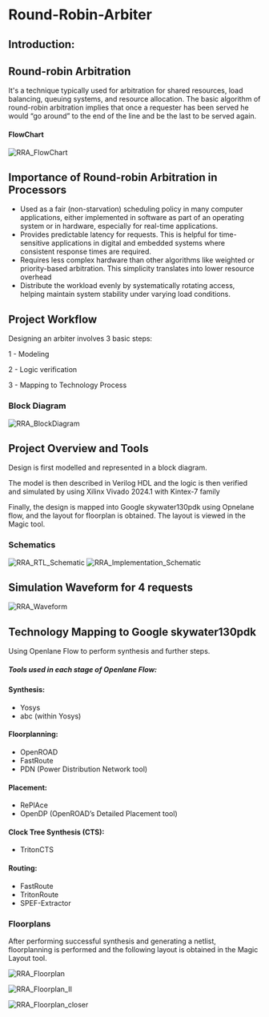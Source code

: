 # Round-Robin-Arbiter

## Introduction: 
## Round-robin Arbitration 
It's a technique typically used for arbitration for shared resources, load balancing, queuing systems, and resource allocation.
The basic algorithm of round-robin arbitration implies that once a requester has been served he would “go around” to the end of the line and be the last to be served again.

#### FlowChart
![RRA_FlowChart](https://github.com/user-attachments/assets/e9b4a297-c99c-4282-a5af-1ad993ee3364)

## Importance of Round-robin Arbitration in Processors
* Used as a fair (non-starvation) scheduling policy in many computer applications, either implemented in software as part of an operating system or in hardware, especially for real-time applications.
* Provides predictable latency for requests. This is helpful for time-sensitive applications in digital and embedded systems where consistent response times are required.
* Requires less complex hardware than other algorithms like weighted or priority-based arbitration. This simplicity translates into lower resource overhead
* Distribute the workload evenly by systematically rotating access, helping maintain system stability under varying load conditions.


## Project Workflow
Designing an arbiter involves 3 basic steps:

1 - Modeling

2 - Logic verification 

3 - Mapping to Technology Process

### Block Diagram
![RRA_BlockDiagram](https://github.com/user-attachments/assets/a49a18c8-72b8-43a6-a5f9-2b9a140e2dbe)

## Project Overview and Tools
Design is first modelled and represented in a block diagram. 

The model is then described in Verilog HDL and the logic is then verified and simulated by using Xilinx Vivado 2024.1 with Kintex-7 family

Finally, the design is mapped into Google skywater130pdk using Opnelane flow, and the layout for floorplan is obtained. The layout is viewed in the Magic tool.




### Schematics
![RRA_RTL_Schematic](https://github.com/user-attachments/assets/3dcfa1c2-2ca9-4cfe-ae2a-77b23dbee201)
![RRA_Implementation_Schematic](https://github.com/user-attachments/assets/94cc84af-33de-49ab-97ae-59e1f684a09c)

## Simulation Waveform for 4 requests
![RRA_Waveform](https://github.com/user-attachments/assets/9b7610e2-c96b-4e85-badb-093f016876cb)




## Technology Mapping to Google skywater130pdk
Using Openlane Flow to perform synthesis and further steps.

##### Tools used in each stage of Openlane Flow:

#### Synthesis:
* Yosys
* abc (within Yosys)

#### Floorplanning:
* OpenROAD
* FastRoute
* PDN (Power Distribution Network tool)

#### Placement:
* RePlAce
* OpenDP (OpenROAD’s Detailed Placement tool)

#### Clock Tree Synthesis (CTS):
* TritonCTS

#### Routing:
* FastRoute
* TritonRoute
* SPEF-Extractor

### Floorplans
After performing successful synthesis and generating a netlist, floorplanning is performed and the following layout is obtained in the Magic Layout tool. 

![RRA_Floorplan](https://github.com/user-attachments/assets/9a046c01-d38d-4187-b259-8cb15c2086d0)

![RRA_Floorplan_II](https://github.com/user-attachments/assets/05fa7298-e384-495a-8ae3-a0d45b63167c)

![RRA_Floorplan_closer](https://github.com/user-attachments/assets/bef2b24c-49da-4880-981d-fe0c1c672784)
